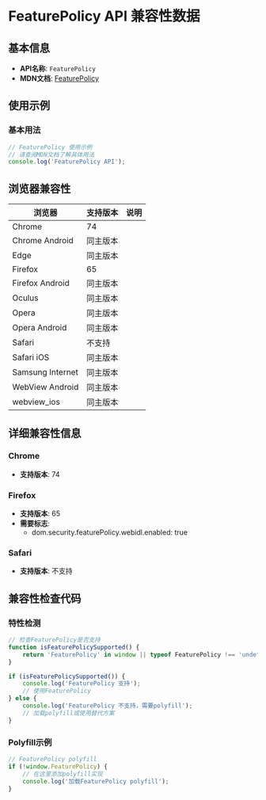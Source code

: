 # FeaturePolicy API 兼容性数据

## 基本信息

- **API名称**: `FeaturePolicy`
- **MDN文档**: [FeaturePolicy](https://developer.mozilla.org/docs/Web/API/FeaturePolicy)

## 使用示例

### 基本用法

```javascript
// FeaturePolicy 使用示例
// 请查阅MDN文档了解具体用法
console.log('FeaturePolicy API');
```

## 浏览器兼容性

| 浏览器 | 支持版本 | 说明 |
|--------|----------|------|
| Chrome | 74 |  |
| Chrome Android | 同主版本 |  |
| Edge | 同主版本 |  |
| Firefox | 65 |  |
| Firefox Android | 同主版本 |  |
| Oculus | 同主版本 |  |
| Opera | 同主版本 |  |
| Opera Android | 同主版本 |  |
| Safari | 不支持 |  |
| Safari iOS | 同主版本 |  |
| Samsung Internet | 同主版本 |  |
| WebView Android | 同主版本 |  |
| webview_ios | 同主版本 |  |

## 详细兼容性信息

### Chrome

- **支持版本**: 74

### Firefox

- **支持版本**: 65
- **需要标志**: 
  - dom.security.featurePolicy.webidl.enabled: true

### Safari

- **支持版本**: 不支持

## 兼容性检查代码

### 特性检测

```javascript
// 检查FeaturePolicy是否支持
function isFeaturePolicySupported() {
    return 'FeaturePolicy' in window || typeof FeaturePolicy !== 'undefined';
}

if (isFeaturePolicySupported()) {
    console.log('FeaturePolicy 支持');
    // 使用FeaturePolicy
} else {
    console.log('FeaturePolicy 不支持，需要polyfill');
    // 加载polyfill或使用替代方案
}
```

### Polyfill示例

```javascript
// FeaturePolicy polyfill
if (!window.FeaturePolicy) {
    // 在这里添加polyfill实现
    console.log('加载FeaturePolicy polyfill');
}
```

